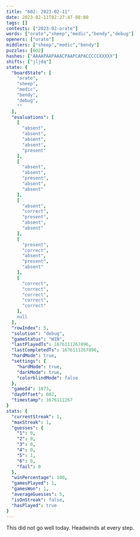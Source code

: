 ```yaml
---
title: "602: 2023-02-11"
date: 2023-02-11T02:27:47-08:00
tags: []
contests: ["2023-02-orate"]
words: ["orate","sheep","medic","bendy","debug"]
openers: ["orate"]
middlers: ["sheep","medic","bendy"]
puzzles: [602]
hashes: ["AAAAPAAPAAACPAAPCAPACCCCCXXXXX"]
shifts: ["jljdq"]
state: {
  "boardState": [
    "orate",
    "sheep",
    "medic",
    "bendy",
    "debug",
    ""
  ],
  "evaluations": [
    [
      "absent",
      "absent",
      "absent",
      "absent",
      "present"
    ],
    [
      "absent",
      "absent",
      "present",
      "absent",
      "absent"
    ],
    [
      "absent",
      "correct",
      "present",
      "absent",
      "absent"
    ],
    [
      "present",
      "correct",
      "absent",
      "present",
      "absent"
    ],
    [
      "correct",
      "correct",
      "correct",
      "correct",
      "correct"
    ],
    null
  ],
  "rowIndex": 5,
  "solution": "debug",
  "gameStatus": "WIN",
  "lastPlayedTs": 1676111267896,
  "lastCompletedTs": 1676111267896,
  "hardMode": true,
  "settings": {
    "hardMode": true,
    "darkMode": true,
    "colorblindMode": false
  },
  "gameId": 1873,
  "dayOffset": 602,
  "timestamp": 1676111267
}
stats: {
  "currentStreak": 1,
  "maxStreak": 1,
  "guesses": {
    "1": 0,
    "2": 0,
    "3": 0,
    "4": 0,
    "5": 1,
    "6": 0,
    "fail": 0
  },
  "winPercentage": 100,
  "gamesPlayed": 1,
  "gamesWon": 1,
  "averageGuesses": 5,
  "isOnStreak": false,
  "hasPlayed": true
}
---
```

<!-- more -->
This did not go well today. Headwinds at every step. 
